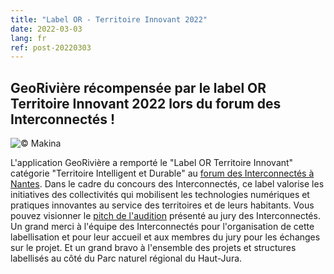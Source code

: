 ```yaml
---
title: "Label OR - Territoire Innovant 2022"
date: 2022-03-03
lang: fr
ref: post-20220303
---
```


<h2>
GeoRivière récompensée par le label OR Territoire Innovant 2022 lors du forum des Interconnectés ! 
</h2>

<p>
<img alt="© Makina" src="https://georiviere.fr/assets/img/labelor.jpg" title="Label Or interconnectés - ©Makina"/>
</p>
<p>
L'application GeoRivière a remporté le "Label OR Territoire Innovant" catégorie "Territoire Intelligent et Durable" au <a href="https://www.interconnectes.com">forum des Interconnectés à Nantes</a>. Dans le cadre du concours des Interconnectés, ce label valorise les initiatives des collectivités qui mobilisent les technologies numériques et pratiques innovantes au service des territoires et de leurs habitants. Vous pouvez visionner le <a href="https://territoire-innovant-2022.streamfizz.tv/cl2oc40nm95048mvisvsjegvv">pitch de l'audition</a> présenté au jury des Interconnectés. Un grand merci à l'équipe des Interconnectés pour l'organisation de cette labellisation et pour leur accueil et aux membres du jury pour les échanges sur le projet. Et un grand bravo à l'ensemble des projets et structures labellisés au côté du Parc naturel régional du Haut-Jura. </p>